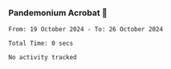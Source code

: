 ### Pandemonium Acrobat 🤸

<!--START_SECTION:waka-->

```all_time
From: 19 October 2024 - To: 26 October 2024

Total Time: 0 secs

No activity tracked
```

<!--END_SECTION:waka-->
